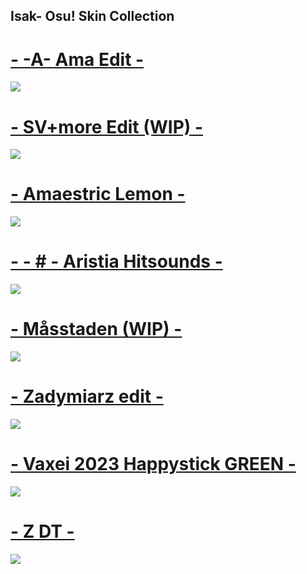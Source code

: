 ## Isak- Osu! Skin Collection

# [- -A- Ama Edit -](https://drive.google.com/file/d/1_4qKQo9XcqzC5HlgQfWQoE9DmiKMhK2T/view?usp=drive_link)
![](https://osu.ppy.sh/ss/19480943/ddd2)


# [- SV+more Edit (WIP) -](https://drive.google.com/file/d/1k160HZnz7DlsGbNmtcyCTSM1xNZgjfej/view?usp=drive_link)
![](https://osu.ppy.sh/ss/19480950/127f)


# [- Amaestric Lemon -](https://drive.google.com/file/d/1mnIc8uJlDkap9k93iJ5ZFgdLkumk1U43/view?usp=drive_link)
![](https://osu.ppy.sh/ss/19480965/0aa6)


# [- - # - Aristia Hitsounds -](https://drive.google.com/file/d/14_2N4QVGfS8lpmqbgbsdqM3YiPyKpHrx/view?usp=drive_link)
![](https://osu.ppy.sh/ss/19480986/6d31)


# [- Måsstaden (WIP) -](https://drive.google.com/file/d/1NB387fb-kHyszGHgVGWNE98nMpOZnJTK/view?usp=drive_link)
![](https://osu.ppy.sh/ss/19480993/060c)


# [- Zadymiarz edit -](https://drive.google.com/file/d/1TFGHR05oz9gyHnSe8RcptC5E6KdTaRue/view?usp=drive_link)
![](https://osu.ppy.sh/ss/19481002/44ff)


# [- Vaxei 2023 Happystick GREEN -](https://drive.google.com/file/d/1UUU0oncygBF9JeLz1EA0wehYVmUwuR1N/view?usp=drive_link)
![](https://osu.ppy.sh/ss/19481004/6c01)


# [- Z DT -](https://drive.google.com/file/d/1b-u-c8ktNEe-hr2vHJxGUiKr2y1R-KJ8/view?usp=drive_link)
![](https://osu.ppy.sh/ss/19481011/d5bf)
